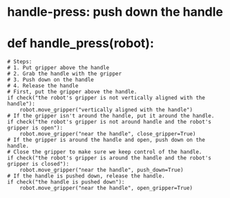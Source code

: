 # handle-press: push down the handle
# def handle_press(robot):
    # Steps:
    # 1. Put gripper above the handle
    # 2. Grab the handle with the gripper
    # 3. Push down on the handle
    # 4. Release the handle
    # First, put the gripper above the handle.
    if check("the robot's gripper is not vertically aligned with the handle"):
        robot.move_gripper("vertically aligned with the handle")
    # If the gripper isn't around the handle, put it around the handle.
    if check("the robot's gripper is not around handle and the robot's gripper is open"):
        robot.move_gripper("near the handle", close_gripper=True)
    # If the gripper is around the handle and open, push down on the handle.
    # Close the gripper to make sure we keep control of the handle.
    if check("the robot's gripper is around the handle and the robot's gripper is closed"):
        robot.move_gripper("near the handle", push_down=True)
    # If the handle is pushed down, release the handle.
    if check("the handle is pushed down"):
        robot.move_gripper("near the handle", open_gripper=True)